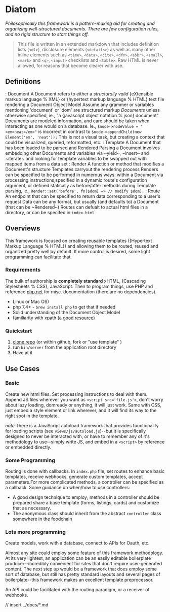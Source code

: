 # Diatom

*Philosophically this framework is a pattern-making aid for creating and organizing well-structured documents. There are few configuration rules, and no rigid structure to start things off.*


> This file is written in an extended markdown that includes definition lists (`<dl>`), disclosure elements (`<details>`) as well as many other inline elements such as `<time>`, `<data>`, `<cite>`,  `<dfn>`, `<abbr>`, `<small>`, `<mark>` and `<q>`, `<input>` checklists and `<table>`. Raw HTML is never allowed, for reasons that become clearer with use.


## Definitions

: Document
  A Document refers to either a *structurally valid* {eXtensible markup language % XML} or {hypertext markup language % HTML} text file rendering a Document Object Model
  Assume any grammer or variables mentioning 'document' or 'dom' are structured markup  *Documents* unless otherwise specified, ie., "a {javascript object notation % json} document"
  Documents are modeled information, and care should be taken when interacting as one would on a database. Ie., `$node->nodeValue = "<em>neat</em>"` is incorrect in contrast to `$node->appendChild(new Element('em', 'neat'));` This is not a visual task, but creating a context that could be visualized, queried, reformatted, etc.
: Template
  A Document that has been loaded to be parsed and Rendered
  Parsing a Document involves embedding other Documents and variables via ~yield~, ~insert~ and ~iterate~ and looking for template variables to be swapped out with mapped items from a data set
: Render
  A function or method that modifies a Document's structure
  Templates carryout the rendering process
  Renders can be specified to be performed in numerous ways: within a Document via processing instructions,specified in a dynamic route's configuration argument, or defined statically as before/after methods during Template parsing, ie., `Render::set('before', fn($dom) => // modify $dom);`
: Route
  An endpoint that can be specified to return data corresponding to a user's request
  Data can be any format, but usually (and defaults to) a Document (that can be ~Rendered~)
  Routes can defualt to actual html files in a directory, or can be specifed in `index.html`

## Overviews

This framework is focused on creating reusable templates ({Hypertext Markup Language % HTML}) and allowing them to be routed, reused and organized pretty well by default. If more control is desired, some light programming can facilitate that.

### Requirements

The bulk of authorship is __completely standard__ xHTML, {Cascading Stylesheets % CSS}, JavaScript. Then to program things, use PHP and reference [php.net](http://php.net) for misc. documentation (there are no dependencies).

- Linux or Mac OS)
- php 7.4+ - `brew install php`  to get that if needed
- Solid understanding of the Document Object Model
- familiarity with xpath ([a good resource](https://devhints.io/xpath))

### Quickstart

1. [clone repo](https://github.com/brendanmetzger/diatom) (or within github, fork or "use template" )
2. run `bin/server` from the application root directory
3. Have at it

## Use Cases

### Basic

Create new html files. Set processing instructions to deal with them. Append JS files wherever you want as `<script src='file.js'>`, don't worry about lazy loading, domready or anything, it will just work. Same with CSS, just embed a style element or link wherever, and it will find its way to the right spot in the template.

*note* There is a JavaScript autoload framework that provides functionality for loading scripts (see `views/js/autoload.js`)--but it is specifically designed to never be interacted with, or have to remember any of it's methodology to use--simply write JS, and embed in a `<script>` by reference or embedded directly.

### Some Programming

Routing is done with callbacks. In `index.php` file, set routes to enhance basic templates, receive webhooks, generate custom templates, accept parameters.For more complicated methods, a controller can be specified as a callback. Some guidance on when/how to use controllers:

- A good design technique to employ; methods in a controller should be prepared share a base template (forms, listings, cards) and customize that as necessary.
- The anonymous class should inherit from the abstract `controller` class somewhere in the foodchain

### Lots more programming

Create models, work with a database, connect to APIs for Oauth, etc.

Almost any site could employ some feature of this framework methodology. At its very lightest, an application can be an easily editable boilerplate producer--incredibly convenient for sites that don't require user-generated content. The next step up would be a framework that does employ some sort of database, but still has pretty standard layouts and several pages of boilerplate--this framework makes an excellent template preprocessor.

An API could be facilitated with the routing paradigm, or a receiver of webhooks.



// insert ../docs/*.md
